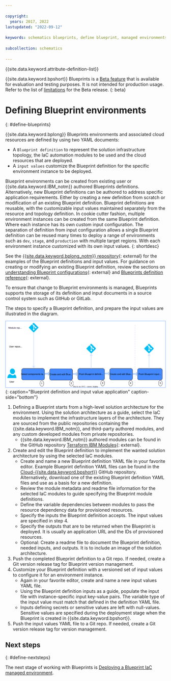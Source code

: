 ```yaml
---

copyright:
  years: 2017, 2022
lastupdated: "2022-09-12"

keywords: schematics blueprints, define blueprint, managed environments

subcollection: schematics

---
```


{{site.data.keyword.attribute-definition-list}}

{{site.data.keyword.bpshort}} Blueprints is a [Beta feature](/docs/schematics?topic=schematics-bp-beta-limitations) that is available for evaluation and testing purposes. It is not intended for production usage. Refer to the list of [limitations](/docs/schematics?topic=schematics-bp-beta-limitations) for the Beta release.
{: beta}

# Defining Blueprint environments
{: #define-blueprints}

{{site.data.keyword.bplong}} Blueprints environments and associated cloud resources are defined by using two YAML documents: 

- A `Blueprint definition` to represent the solution infrastructure topology, the IaC automation modules to be used and the cloud resources that are deployed.
- A `input values` customize the Blueprint definition for the specific environment instance to be deployed.

Blueprint environments can be created from existing user or {{site.data.keyword.IBM_notm}} authored Blueprints definitions. Alternatively, new Blueprint definitions can be authored to address specific application requirements. Either by creating a new definition from scratch or modification of an existing Blueprint definition. Blueprint definitions are reusable, with the customizable input values maintained separately from the resource and topology definition. In cookie cutter fashion, multiple environment instances can be created from the same Blueprint definition. Where each instance has its own custom input configuration. The separation of definition from input configuration allows a single Blueprint definition can be reused many times to deploy a range of environments such as `dev`, `stage`, and `production` with multiple target regions. With each environment instance customized with its own input values.
{: shortdesc}  

See the [{{site.data.keyword.bplong_notm}} repository](https://github.com/orgs/Cloud-Schematics/repositories?q=blueprint){: external} for the examples of the Blueprint definitions and input values. For guidance on creating or modifying an existing Blueprint definition, review the sections on [understanding Blueprint configurations](https://cloud.ibm.com/docs/schematics?topic=schematics-blueprint-definitions){: external} and [Blueprints definition reference](https://cloud.ibm.com/docs/schematics?topic=schematics-blueprint-definitions){: external}.  

To ensure that change to Blueprint environments is managed, Blueprints supports the storage of its definition and input documents in a source control system such as GitHub or GitLab. 

The steps to specify a Blueprint definition, and prepare the input values are illustrated in the diagram.

![Blueprint definition and input value application](../images/sc-bp-define.svg){: caption="Blueprint definition and input value application" caption-side="bottom"}

1. Defining a Blueprint starts from a high-level solution architecture for the environment. Using the solution architecture as a guide, select the IaC modules to implement the infrastructure layers of the architecture. They are sourced from the public repositories containing the {{site.data.keyword.IBM_notm}}, and third-party authored modules, and any custom developed modules from private repositories.  
    - {{site.data.keyword.IBM_notm}} authored modules can be found in the GitHub repository [Terraform IBM Modules](https://github.com/terraform-ibm-modules){: external}.
2. Create and edit the Blueprint definition to implement the wanted solution architecture by using the selected IaC modules.
    - Create and name a new Blueprint definition YAML file in your favorite editor. Example Blueprint definition YAML files can be found in the [Cloud-{{site.data.keyword.bpshort}}](https://github.com/orgs/Cloud-Schematics/repositories?q=blueprint) GitHub repository.  Alternatively, download one of the existing Blueprint definition YAML files and use as a basis for a new definition.  
    - Review the module metadata and readme file information for the selected IaC modules to guide specifying the Blueprint module definitions. 
    - Define the variable dependencies between modules to pass the resource dependency data for provisioned resources.
    - Specify the inputs the Blueprint definition accepts. The input values are specified in step 4. 
    - Specify the outputs that are to be returned when the Blueprint is deployed. It is usually an application URL and the IDs of provisioned resources.  
    - Optional: Create a readme file to document the Blueprint definition, needed inputs, and outputs. It is to include an image of the solution architecture. 
3. Push the completed Blueprint definition to a Git repo. If needed, create a Git version release tag for Blueprint version management. 
4. Customize your Blueprint definition with a versioned set of input values to configure it for an environment instance.  
    - Again in your favorite editor, create and name a new input values YAML file.
    - Using the Blueprint definition inputs as a guide, populate the input file with instance-specific input key-value pairs. The variable type of the input value must match that defined in the definition YAML file.
    - Inputs defining secrets or sensitive values are left with null-values. Sensitive values are specified during the deployment stage when the Blueprint is created in {{site.data.keyword.bpshort}}.       
5. Push the input values YAML file to a Git repo. If needed, create a Git version release tag for version management. 

## Next steps
{: #define-nextsteps}

The next stage of working with Blueprints is [Deploying a Blueprint IaC managed environment](/docs/schematics?topic=schematics-deploy-blueprints). 
